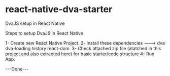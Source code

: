 # react-native-dva-starter

DvaJS setup in React Native

Steps to setup DvaJS in React Native

1- Create new React Native Project.
2- install these dependencies ---> dva dva-loading history react-dom.
3- Check attached zip file (atatched in this project and also extracted here) for basic starter/code structure 4- Run App.

---Done---
